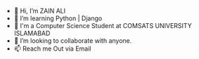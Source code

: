 - 👋 Hi, I’m ZAIN ALI
- 🌱 I’m learning Python | Django 
- 🌱 I'm a Computer Science Student at COMSATS UNIVERSITY ISLAMABAD
- 💞️ I’m looking to collaborate with anyone.
- 📫 Reach me Out via Email

<!---
ZAINALI14/ZAINALI14 is a ✨ special ✨ repository because its `README.md` (this file) appears on your GitHub profile.
You can click the Preview link to take a look at your changes.
--->
